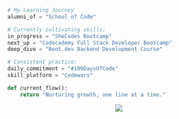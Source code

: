 

<!--
**catherine-sarquis/catherine-sarquis** is a ✨ _special_ ✨ repository because its `README.md` (this file) appears on your GitHub profile.

Here are some ideas to get you started:

- 🔭 I’m currently working on ...
- 🌱 I’m currently learning ...
- 👯 I’m looking to collaborate on ...
- 🤔 I’m looking for help with ...
- 💬 Ask me about ...
- 📫 How to reach me: ...
- 😄 Pronouns: ...
- ⚡ Fun fact: ...
-->


```python
# My Learning Journey
alumni_of = "School of Code" 

# Currently cultivating skills:
in_progress = "SheCodes Bootcamp"
next_up = "Codecademy Full Stack Developer Bootcamp"
deep_dive = "Boot.dev Backend Development Course"

# Consistent practice:
daily_commitment = "#100DaysOfCode"
skill_platform = "Codewars"

def current_flow():
    return "Nurturing growth, one line at a time."
```


<p align="center">
  <img src="https://api.boot.dev/v1/users/public/0e874acf-3cf7-48f4-8b65-63fd040b15bb/thumbnail" >
</p>

